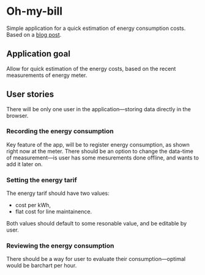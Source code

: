 # Oh-my-bill

Simple application for a quick estimation of energy consumption costs. Based on
a [blog post](https://how-to.dev/oh-my-bill-project-introduction).

## Application goal

Allow for quick estimation of the energy costs, based on the recent
measurements of energy meter.

## User stories

There will be only one user in the application—storing data directly in the
browser.

### Recording the energy consumption

Key feature of the app, will be to register energy consumption, as shown right
now at the meter. There should be an option to change the data-time of
measurement—is user has some mesurements done offline, and wants to add it
later on.

### Setting the energy tarif

The energy tarif should have two values:
* cost per kWh,
* flat cost for line maintainence.

Both values should default to some resonable value, and be editable by user.

### Reviewing the energy consumption 

There should be a way for user to evaluate their consumption—optimal would be
barchart per hour.
